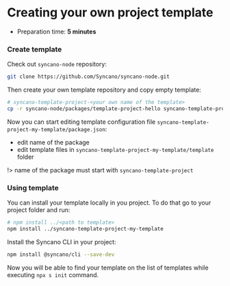 # Creating your own project template

* Preparation time: **5 minutes**

### Create template

Check out `syncano-node` repository:

```sh
git clone https://github.com/Syncano/syncano-node.git
```

Then create your own template repository and copy empty template:

```sh
# syncano-template-project-<your own name of the template>
cp -r syncano-node/packages/template-project-hello syncano-template-project-my-template
```

Now you can start editing template configuration file `syncano-template-project-my-template/package.json`:
- edit name of the package
- edit template files in `syncano-template-project-my-template/template` folder

!> name of the package must start with  `syncano-template-project`

### Using template

You can install your template locally in you project. To do that go to your project folder and run:

```sh
# npm install ../<path to template>
npm install ../syncano-template-project-my-template
```

Install the Syncano CLI in your project:
```sh
npm install @syncano/cli --save-dev
```

Now you will be able to find your template on the list of templates while executing `npx s init` command.
